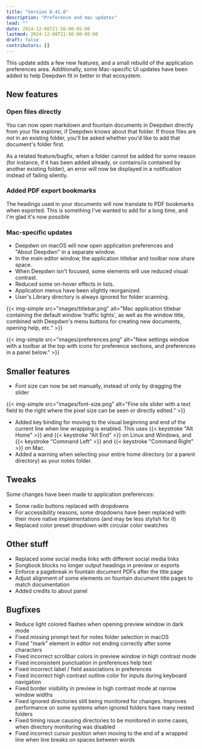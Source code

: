 ```yaml
---
title: "Version 0.41.0"
description: "Preference and mac updates"
lead: ""
date: 2024-12-08T21:56:00-05:00
lastmod: 2024-12-08T21:56:00-05:00
draft: false
contributors: []
---
```


This update adds a few new features, and a small rebuild of the application preferences area. Additionally, some
Mac-specific UI updates have been added to help Deepdwn fit in better in that ecosystem.

## New features

### Open files directly

You can now open markdown and fountain documents in Deepdwn directly from your file explorer, if Deepdwn knows about that folder.
If those files are _not_ in an existing folder, you'll be asked whether you'd like to add that document's folder first.

As a related feature/bugfix, when a folder cannot be added for some reason (for instance, if it has been added already,
or contains/is contained by another existing folder), an error will now be displayed in a notification instead of failing silently.

### Added PDF export bookmarks

The headings used in your documents will now translate to PDF bookmarks when exported. This is something I've wanted to add for a long time, and I'm glad it's now possible

### Mac-specific updates

* Deepdwn on macOS will now open application preferences and "About&nbsp;Deepdwn" in a separate window.
* In the main editor window, the application titlebar and toolbar now share space.
* When Deepdwn isn't focused, some elements will use reduced visual contrast.
* Reduced some on-hover effects in lists.
* Application menus have been slightly reorganized.
* User's Library directory is always ignored for folder scanning.

{{< img-simple src="images/titlebar.png" alt="Mac application titlebar containing the default window 'traffic lights', as well as the window title, combined with Deepdwn's menu buttons for creating new documents, opening help, etc." >}}

{{< img-simple src="images/preferences.png" alt="New settings window with a toolbar at the top with icons for preference sections, and preferences in a panel below." >}}

## Smaller features

* Font size can now be set manually, instead of only by dragging the slider

{{< img-simple src="images/font-size.png" alt="Fine sile slider with a text field to the right where the pixel size can be seen or directly edited." >}}

* Added key binding for moving to the visual beginning and end of the current line when line wrapping is enabled. This uses {{< keystroke "Alt Home" >}} and {{< keystroke "Alt End" >}} on Linux and Windows, and {{< keystroke "Command Left" >}} and {{< keystroke "Command Right" >}} on Mac.
* Added a warning when selecting your entire home directory (or a parent directory) as your notes folder.

## Tweaks

Some changes have been made to application preferences:

  * Some radio buttons replaced with dropdowns
  * For accessibility reasons, some dropdowns have been replaced with their more native implementations (and may be less stylish for it)
  * Replaced color preset dropdown with circular color swatches

## Other stuff

* Replaced some social media links with different social media links
* Songbook blocks no longer output headings in preview or exports
* Enforce a pagebreak in fountain document PDFs after the title page
* Adjust alignment of some elements on fountain document title pages to match documentation
* Added credits to about panel

## Bugfixes

* Reduce light colored flashes when opening preview window in dark mode
* Fixed missing prompt text for notes folder selection in macOS
* Fixed "mark" element in editor not ending correctly after some characters
* Fixed incorrect scrollbar colors in preview window in high contrast mode
* Fixed inconsistent punctuation in preferences help text
* Fixed incorrect label / field associations in preferences
* Fixed incorrect high contrast outline color for inputs during keyboard navigation
* Fixed border visibility in preview in high contrast mode at narrow window widths
* Fixed ignored directories still being monitored for changes. Improves performance on some systems when ignored folders have many nested folders
* Fixed timing issue causing directories to be monitored in some cases, when directory monitoring was disabled
* Fixed incorrect cursor position when moving to the end of a wrapped line when line breaks on spaces between words
